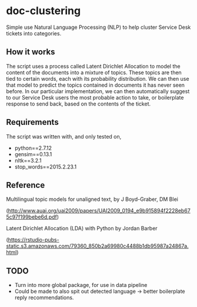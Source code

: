 # doc-clustering
Simple use Natural Language Processing (NLP) to help cluster Service Desk tickets into categories.

## How it works
The script uses a process called Latent Dirichlet Allocation to model the content of the documents into a mixture of topics. These topics are then tied to certain words, each with its probability distribution. We can then use that model to predict the topics contained in documents it has never seen before. In our particular implementation, we can then automatically suggest to our Service Desk users the most probable action to take, or boilerplate response to send back, based on the contents of the ticket.

## Requirements
The script was written with, and only tested on,
* python==2.7.12
* gensim==0.13.1
* nltk==3.2.1
* stop_words==2015.2.23.1 

## Reference
Multilingual topic models for unaligned text, by J Boyd-Graber, DM Blei

(http://www.auai.org/uai2009/papers/UAI2009_0194_e9b915894f2228eb675c97f199bebe6d.pdf)

Latent Dirichlet Allocation (LDA) with Python by Jordan Barber

(https://rstudio-pubs-static.s3.amazonaws.com/79360_850b2a69980c4488b1db95987a24867a.html)

## TODO
* Turn into more global package, for use in data pipeline
* Could be made to also spit out detected language -> better boilerplate reply recommendations.
